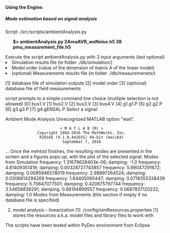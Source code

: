 <p>
<h4>Using the Engine:</h4>
<h5>Mode estimation based on signal analysis</h5>
Script ./src/scripts/ambientAnalysis.py
<ul><b> $> ambientAnalysis.py 2AreaAVR_woNoise.h5 38 pmu_measurement_file.h5</b></ul>
Execute the script ambientAnalysis.py with 3 input arguments (last optional)
<li> Simulation results file (in folder ./db/simulation/)</li>
<li> Model order (value of the dimension of matrix A of the linear model)</li>
<li> (optional) Measurements results file (in folder ./db/measuremenets/)</li>

</p>

[1] database file of simulation outputs
[2] model order
[3] (optional) database file of field measurements

script prompts to a simple command line choice (multiple selection is not allowed)
[0] bus1.V
[1] bus2.V
[2] bus3.V
[3] bus4.V
[4] g1.g1.P
[5] g2.g2.P
[6] g3.g3.P
[7] g4.gENSAL.P
Select a signal:

Ambient Mode Analysis
Unrecognized MATLAB option "wait".

                            < M A T L A B (R) >
                  Copyright 1984-2016 The MathWorks, Inc.
                   R2016b (9.1.0.441655) 64-bit (maci64)
                             September 7, 2016
...
Once the mehtod finishes, the resulting modes are presented in the screen and a figures pops up, with the plot
of the selected signal.
Modes from Simulation
frequency: 1.31679628403e-06; damping: -1.0
frequency: 4.81409351418; damping: 0.00328727743857
frequency: 5.69047291672; damping: 0.0085946578019
frequency: 2.98897264524; damping: 0.0306614294269
frequency: 1.64405060447; damping: 0.0718355338439
frequency: 5.70647077501; damping: 0.420675797744
frequency: 3.54656839291; damping: 0.68194899557
frequency: 0.0687837120222; damping: 1.0
Modes from Measurements
(this section if empty if no database file is specified)

2) model analysis - linearization
	[1] ./config/simResources.properties
[1] stores the resources a.k.a. model files and library files to work with



The scripts have been tested within PyDev environment from Eclipse
